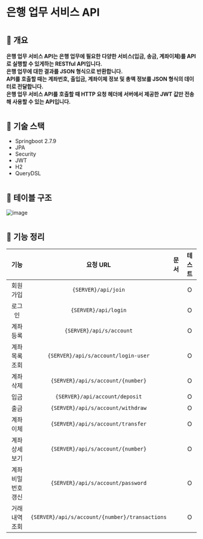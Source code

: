 # 은행 업무 서비스 API 

#
## 🧷 개요
**은행 업무 서비스 API는 은행 업무에 필요한 다양한 서비스(입금, 송금, 계좌이체)를 API로 실행할 수 있게하는 RESTful API입니다.**</br>
**은행 업무에 대한 결과를 JSON 형식으로 반환합니다.**</br>
**API를 호출할 때는 계좌번호, 출입금, 계좌이체 정보 및 총액 정보를 JSON 형식의 데이터로 전달합니다.**</br>
**은행 업무 서비스 API를 호출할 때 HTTP 요청 헤더에 서버에서 제공한 JWT 값만 전송해 사용할 수 있는 API입니다.**

#
## 🧷 기술 스택

- Springboot 2.7.9
- JPA
- Security
- JWT
- H2
- QueryDSL

#
## 🧷 테이블 구조
<img alt="image" src="https://user-images.githubusercontent.com/85926257/224892792-54f75c8d-9829-4eca-8a4c-4dd3ad8787a5.png">

#
## 🧷 기능 정리


|기능|요청 URL|문서|테스트|
|:-:|:-:|:-:|:-:|
|회원가입|`{SERVER}/api/join`||O|
|로그인|`{SERVER}/api/login`||O|
|계좌등록|`{SERVER}/api/s/account`||O|
|계좌목록 조회|`{SERVER}/api/s/account/login-user`||O|
|계좌 삭제|`{SERVER}/api/s/account/{number}`||O|
|입금|`{SERVER}/api/account/deposit`||O|
|출금|`{SERVER}/api/s/account/withdraw`||O|
|계좌이체|`{SERVER}/api/s/account/transfer`||O|
|계좌 상세보기|`{SERVER}/api/s/account/{number}`||O|
|계좌 비밀번호 갱신|`{SERVER}/api/s/account/password`||O|
|거래내역 조회|`{SERVER}/api/s/account/{number}/transactions`||O|